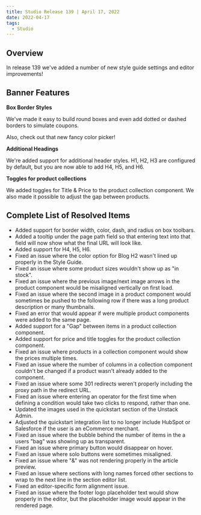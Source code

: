 ```yaml
---
title: Studio Release 139 | April 17, 2022
date: 2022-04-17
tags:
  - Studio
---
```


## Overview

In release 139 we've added a number of new style guide settings and editor improvements!

## Banner Features

**Box Border Styles**

We've made it easy to build round boxes and even add dotted or dashed borders to simulate coupons.

Also, check out that new fancy color picker!

**Additional Headings**

We're added support for additional header styles. H1, H2, H3 are configured by default, but you are now able to add H4,
H5, and H6.

**Toggles for product collections**

We added toggles for Title & Price to the product collection component. We also made it possible to adjust the gap
between products.

## Complete List of Resolved Items

* Added support for border width, color, dash, and radius on box toolbars.
* Added a tooltip under the page path field so that entering text into that field will now show what the final URL will
  look like.
* Added support for H4, H5, H6.
* Fixed an issue where the color option for Blog H2 wasn't lined up properly in the Style Guide.
* Fixed an issue where some product sizes wouldn't show up as "in stock".
* Fixed an issue where the previous image/next image arrows in the product component would be misaligned vertically on
  first load.
* Fixed an issue where the second image in a product component would sometimes be pushed to the following row if there
  was a long product description or many thumbnails.
* Fixed an error that would appear if were multiple product components were added to the same page.
* Added support for a "Gap" between items in a product collection component.
* Added support for price and title toggles for the product collection component.
* Fixed an issue where products in a collection component would show the prices multiple times.
* Fixed an issue where the number of columns in a collection component couldn't be changed if a product wasn't already
  added to the component.
* Fixed an issue where some 301 redirects weren't properly including the proxy path in the redirect URL.
* Fixed an issue where entering an operator for the first time when defining a condition would take two clicks to
  respond, rather than one.
* Updated the images used in the quickstart section of the Unstack Admin.
* Adjusted the quickstart integration list to no longer include HubSpot or Salesforce if the user is an eCommerce
  merchant.
* Fixed an issue where the bubble behind the number of items in the a users "bag" was showing up as transparent.
* Fixed an issue where primary button would disappear on hover.
* Fixed an issue where solo buttons were sometimes misaligned.
* Fixed an issue where "&" was not rendering properly in the article preview.
* Fixed an issue where sections with long names forced other sections to wrap to the next line in the section editor
  list.
* Fixed an editor-specific form alignment issue.
* Fixed an issue where the footer logo placeholder text would show properly in the editor, but the placeholder image
  would appear in the rendered page.
